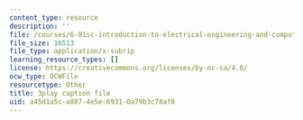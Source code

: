 ```yaml
---
content_type: resource
description: ''
file: /courses/6-01sc-introduction-to-electrical-engineering-and-computer-science-i-spring-2011/a45d1a5ca8874e5e69310a79b3c78af0_QleELaAfTd4.srt
file_size: 16513
file_type: application/x-subrip
learning_resource_types: []
license: https://creativecommons.org/licenses/by-nc-sa/4.0/
ocw_type: OCWFile
resourcetype: Other
title: 3play caption file
uid: a45d1a5c-a887-4e5e-6931-0a79b3c78af0
---
```

